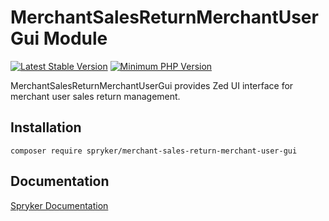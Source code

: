 # MerchantSalesReturnMerchantUserGui Module
[![Latest Stable Version](https://poser.pugx.org/spryker/merchant-sales-return-merchant-user-gui/v/stable.svg)](https://packagist.org/packages/spryker/merchant-sales-return-merchant-user-gui)
[![Minimum PHP Version](https://img.shields.io/badge/php-%3E%3D%208.0-8892BF.svg)](https://php.net/)

MerchantSalesReturnMerchantUserGui provides Zed UI interface for merchant user sales return management.

## Installation

```
composer require spryker/merchant-sales-return-merchant-user-gui
```

## Documentation

[Spryker Documentation](https://docs.spryker.com)
